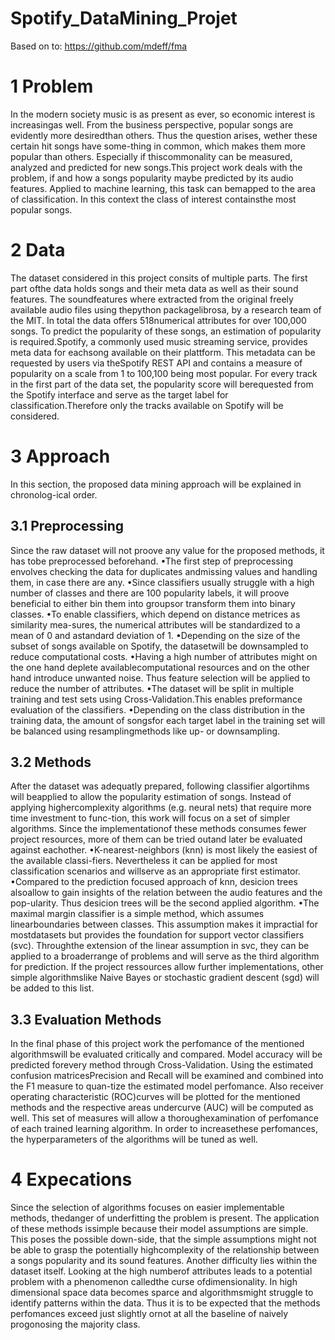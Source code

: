 # Spotify_DataMining_Projet

Based on to: https://github.com/mdeff/fma

# 1 Problem
In the modern society music is as present as ever, so economic interest is increasingas well.  From the business perspective, popular songs are evidently more desiredthan others.  Thus the question arises, wether these certain hit songs have some-thing in common, which makes them more popular than others.  Especially if thiscommonality can be measured, analyzed and predicted for new songs.This project work deals with the problem, if and how a songs popularity maybe predicted by its audio features.  Applied to machine learning, this task can bemapped to the area of classification.  In this context the class of interest containsthe most popular songs.
# 2  Data
The dataset considered in this project consits of multiple parts.  The first part ofthe data holds songs and their meta data as well as their sound features. The soundfeatures  where  extracted  from  the  original  freely  available  audio  files  using  thepython packagelibrosa, by a research team of the MIT. In total the data offers 518numerical attributes for over 100,000 songs. To predict the popularity of these songs, an estimation of popularity is required.Spotify, a commonly used music streaming service, provides meta data for eachsong available on their plattform. This metadata can be requested by users via theSpotify REST API and contains a measure of popularity on a scale from 1 to 100,100 being most popular. For every track in the first part of the data set,  the popularity score will berequested from the Spotify interface and serve as the target label for classification.Therefore only the tracks available on Spotify will be considered.
# 3  Approach
In this section, the proposed data mining approach will be explained in chronolog-ical order.
## 3.1  Preprocessing
Since the raw dataset will not proove any value for the proposed methods, it has tobe preprocessed beforehand.
•The first step of preprocessing envolves checking the data for duplicates andmissing values and handling them, in case there are any.
•Since classifiers usually struggle with a high number of classes and there are 100 popularity labels, it will proove beneficial to either bin them into groupsor transform them into binary classes.
•To enable classifiers, which depend on distance metrices as similarity mea-sures,  the  numerical  attributes  will  be  standardized  to  a  mean  of  0  and  astandard deviation of 1.
•Depending on the size of the subset of songs available on Spotify, the datasetwill be downsampled to reduce computational costs.
•Having a high number of attributes might on the one hand deplete availablecomputational resources and on the other hand introduce unwanted noise. Thus feature selection will be applied to reduce the number of attributes.
•The dataset will be split in multiple training and test sets using Cross-Validation.This enables preformance evaluation of the classifiers.
•Depending on the class distribution in the training data, the amount of songsfor each target label in the training set will be balanced using resamplingmethods like up- or downsampling.
## 3.2  Methods
After the dataset was adequatly prepared, following classifier algortihms will beapplied to allow the popularity estimation of songs.   Instead of applying highercomplexity algorithms (e.g. neural nets) that require more time investment to func-tion, this work will focus on a set of simpler algorithms. Since the implementationof these methods consumes fewer project resources, more of them can be tried outand later be evaluated against eachother.
•K-nearest-neighbors (knn) is most likely the easiest of the available classi-fiers. Nevertheless it can be applied for most classification scenarios and willserve as an appropriate first estimator.
•Compared  to  the  prediction  focused  approach  of  knn,  desicion  trees  alsoallow to gain insights of the relation between the audio features and the pop-ularity. Thus desicion trees will be the second applied algorithm.
•The  maximal  margin  classifier  is  a  simple  method,  which  assumes  linearboundaries between classes.  This assumption makes it impractial for mostdatasets but provides the foundation for support vector classifiers (svc). Throughthe extension of the linear assumption in svc, they can be applied to a broaderrange of problems and will serve as the third algorithm for prediction. If the project ressources allow further implementations,  other simple algorithmslike Naive Bayes or stochastic gradient descent (sgd) will be added to this list.
## 3.3  Evaluation Methods
In the final phase of this project work the perfomance of the mentioned algorithmswill be evaluated critically and compared.  Model accuracy will be predicted forevery method through Cross-Validation.  Using the estimated confusion matricesPrecision and Recall will be examined and combined into the F1 measure to quan-tize the estimated model perfomance. Also receiver operating characteristic (ROC)curves will be plotted for the mentioned methods and the respective areas undercurve (AUC) will be computed as well. This set of measures will allow a thoroughexamination of perfomance of each trained learning algorithm. In order to increasethese perfomances, the hyperparameters of the algorithms will be tuned as well.
# 4  Expecations
Since the selection of algorithms focuses on easier implementable methods,  thedanger of underfitting the problem is present. The application of these methods issimple because their model assumptions are simple. This poses the possible down-side, that the simple assumptions might not be able to grasp the potentially highcomplexity of the relationship between a songs popularity and its sound features. Another difficulty lies within the dataset itself. Looking at the high numberof attributes leads to a potential problem with a phenomenon calledthe curse ofdimensionality. In high dimensional space data becomes sparce and algorithmsmight struggle to identify patterns within the data. Thus it is to be expected that the methods perfomances exceed just slightly ornot at all the baseline of naively progonosing the majority class.
